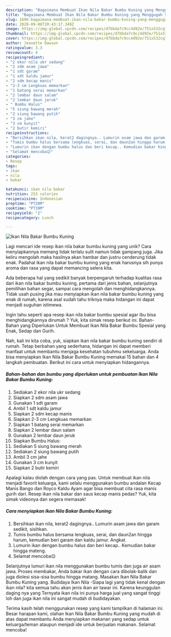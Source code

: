 ```yaml
---
description: "Bagaimana Membuat Ikan Nila Bakar Bumbu Kuning yang Menggugah Selera"
title: "Bagaimana Membuat Ikan Nila Bakar Bumbu Kuning yang Menggugah Selera"
slug: 1696-bagaimana-membuat-ikan-nila-bakar-bumbu-kuning-yang-menggugah-selera
date: 2020-09-06T20:43:17.349Z
image: https://img-global.cpcdn.com/recipes/d7bbda7c9cc4d92e/751x532cq70/ikan-nila-bakar-bumbu-kuning-foto-resep-utama.jpg
thumbnail: https://img-global.cpcdn.com/recipes/d7bbda7c9cc4d92e/751x532cq70/ikan-nila-bakar-bumbu-kuning-foto-resep-utama.jpg
cover: https://img-global.cpcdn.com/recipes/d7bbda7c9cc4d92e/751x532cq70/ikan-nila-bakar-bumbu-kuning-foto-resep-utama.jpg
author: Jeanette Dawson
ratingvalue: 3.3
reviewcount: 4
recipeingredient:
- "2 ekor nila ukr sedang"
- "2 sdm asam jawa"
- "1 sdt garam"
- "1 sdt kaldu jamur"
- "2 sdm kecap manis"
- "2-3 cm Lengkuas memarkan"
- "1 batang serai memarkan"
- "2 lembar daun salam"
- "2 lembar daun jeruk"
- " Bumbu Halus"
- "5 siung bawang merah"
- "2 siung bawang putih"
- "3 cm jahe"
- "3 cm kunyit"
- "2 butir kemiri"
recipeinstructions:
- "Bersihkan ikan nila, kerat2 dagingnya.. Lumurin asam jawa dan garam sedikit, sisihkan."
- "Tumis bumbu halus bersama lengkuas, serai, dan daun2an hingga harum, kemudian beri garam dan kaldu jamur. Angkat."
- "Lumurin ikan dengan bumbu halus dan beri kecap.. Kemudian bakar hingga mateng."
- "Selamat mencoba😉"
categories:
- Resep
tags:
- ikan
- nila
- bakar

katakunci: ikan nila bakar 
nutrition: 253 calories
recipecuisine: Indonesian
preptime: "PT20M"
cooktime: "PT39M"
recipeyield: "2"
recipecategory: Lunch

---
```



![Ikan Nila Bakar Bumbu Kuning](https://img-global.cpcdn.com/recipes/d7bbda7c9cc4d92e/751x532cq70/ikan-nila-bakar-bumbu-kuning-foto-resep-utama.jpg)

Lagi mencari ide resep ikan nila bakar bumbu kuning yang unik? Cara menyiapkannya memang tidak terlalu sulit namun tidak gampang juga. Jika keliru mengolah maka hasilnya akan hambar dan justru cenderung tidak enak. Padahal ikan nila bakar bumbu kuning yang enak harusnya sih punya aroma dan rasa yang dapat memancing selera kita.

Ada beberapa hal yang sedikit banyak berpengaruh terhadap kualitas rasa dari ikan nila bakar bumbu kuning, pertama dari jenis bahan, selanjutnya pemilihan bahan segar, sampai cara mengolah dan menghidangkannya. Tidak usah pusing jika mau menyiapkan ikan nila bakar bumbu kuning yang enak di rumah, karena asal sudah tahu triknya maka hidangan ini dapat menjadi suguhan istimewa.

Ingin tahu seperti apa resep ikan nila bakar bumbu spesial agar ibu bisa menghidangkannya dirumah ? Yuk, kita simak resep berikut ini. Bahan-Bahan yang Diperlukan Untuk Membuat Ikan Nila Bakar Bumbu Spesial yang Enak, Sedap dan Gurih.


Nah, kali ini kita coba, yuk, siapkan ikan nila bakar bumbu kuning sendiri di rumah. Tetap berbahan yang sederhana, hidangan ini dapat memberi manfaat untuk membantu menjaga kesehatan tubuhmu sekeluarga. Anda bisa menyiapkan Ikan Nila Bakar Bumbu Kuning memakai 15 bahan dan 4 langkah pembuatan. Berikut ini cara untuk menyiapkan hidangannya.

<!--inarticleads1-->

##### Bahan-bahan dan bumbu yang diperlukan untuk pembuatan Ikan Nila Bakar Bumbu Kuning:

1. Sediakan 2 ekor nila ukr sedang
1. Siapkan 2 sdm asam jawa
1. Gunakan 1 sdt garam
1. Ambil 1 sdt kaldu jamur
1. Siapkan 2 sdm kecap manis
1. Siapkan 2-3 cm Lengkuas memarkan
1. Siapkan 1 batang serai memarkan
1. Siapkan 2 lembar daun salam
1. Gunakan 2 lembar daun jeruk
1. Siapkan  Bumbu Halus:
1. Sediakan 5 siung bawang merah
1. Sediakan 2 siung bawang putih
1. Ambil 3 cm jahe
1. Gunakan 3 cm kunyit
1. Siapkan 2 butir kemiri


Apalagi kalau diolah dengan cara yang pas. Untuk membuat ikan nila menjadi favorit keluarga, kami selalu menggunakan bumbu andalan Kecap Manis Bango dan Royco Kaldu Ayam agar bisa membuat cita rasa manis gurih dari. Resep ikan nila bakar dan saus kecap manis pedas? Yuk, kita simak videonya dan segera memasak! 

<!--inarticleads2-->

##### Cara menyiapkan Ikan Nila Bakar Bumbu Kuning:

1. Bersihkan ikan nila, kerat2 dagingnya.. Lumurin asam jawa dan garam sedikit, sisihkan.
1. Tumis bumbu halus bersama lengkuas, serai, dan daun2an hingga harum, kemudian beri garam dan kaldu jamur. Angkat.
1. Lumurin ikan dengan bumbu halus dan beri kecap.. Kemudian bakar hingga mateng.
1. Selamat mencoba😉


Selanjutnya lumuri ikan nila menggunakan bumbu tumis dan juga air asam jawa. Proses membakar, Anda bakar ikan dengan cara dibolak-balik dan juga diolesi sisa-sisa bumbu hingga matang. Masakan Ikan Nila Bakar Bumbu Kuning yang. Budidaya Ikan Nila -Siapa lagi yang tidak kenal dengan ikan nila? kita semua tahu akan jenis ikan air tawar ini. Karena keunggulan daging nya yang Ternyata ikan nila ini punya harga jual yang sangat tinggi loh dan juga ikan nila ini sangat mudah di budidayakan. 

Terima kasih telah menggunakan resep yang kami tampilkan di halaman ini. Besar harapan kami, olahan Ikan Nila Bakar Bumbu Kuning yang mudah di atas dapat membantu Anda menyiapkan makanan yang sedap untuk keluarga/teman ataupun menjadi ide untuk berjualan makanan. Selamat mencoba!
